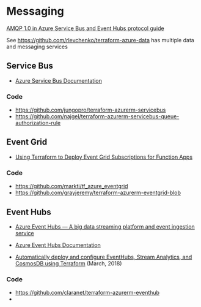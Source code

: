 # Messaging 
[AMQP 1.0 in Azure Service Bus and Event Hubs protocol guide](https://docs.microsoft.com/en-us/azure/service-bus-messaging/service-bus-amqp-protocol-guide)

See https://github.com/rlevchenko/terraform-azure-data has multiple data and messaging services

## Service Bus
- [Azure Service Bus Documentation](https://docs.microsoft.com/en-us/azure/service-bus-messaging/)

### Code
- https://github.com/jungopro/terraform-azurerm-servicebus
- https://github.com/najgel/terraform-azurerm-servicebus-queue-authorization-rule

## Event Grid
- [Using Terraform to Deploy Event Grid Subscriptions for Function Apps](https://jfarrell.net/2019/12/13/using-terraform-to-deploy-event-grid-subscriptions-for-function-apps/)
### Code
- https://github.com/markti/tf_azure_eventgrid
- https://github.com/grayjeremy/terraform-azurerm-eventgrid-blob 

## Event Hubs
- [Azure Event Hubs — A big data streaming platform and event ingestion service](https://docs.microsoft.com/en-us/azure/event-hubs/event-hubs-about)
- [Azure Event Hubs Documentation](https://docs.microsoft.com/en-us/azure/event-hubs/)

- [Automatically deploy and configure EventHubs, Stream Analytics, and CosmosDB using Terraform](https://tsuyoshiushio.medium.com/automatically-deploy-and-configure-eventhubs-stream-analytics-and-cosmosdb-using-terraform-16aa5a34240e_) (March, 2018)

### Code
- https://github.com/claranet/terraform-azurerm-eventhub
- 
